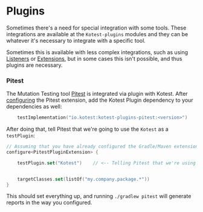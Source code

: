 Plugins
=========

Sometimes there's a need for special integration with some tools. These integrations are available at the `Kotest-plugins` modules and they can be whatever it's necessary to integrate with a specific tool.

Sometimes this is available with less complex integrations, such as using [Listeners](reference.md#listeners) or [Extensions](reference.md#extensions), but in some cases this isn't possible, and thus plugins are necessary.


### Pitest

The Mutation Testing tool [Pitest](https://pitest.org/) is integrated via plugin with Kotest. After [configuring](https://gradle-pitest-plugin.solidsoft.info/) the Pitest extension, add the Kotest Plugin dependency to your dependencies as well:

```kotlin
    testImplementation("io.kotest:kotest-plugins-pitest:<version>")
```

After doing that, tell Pitest that we're going to use the `Kotest` as a `testPlugin`:

```kotlin
// Assuming that you have already configured the Gradle/Maven extension
configure<PitestPluginExtension> {

    testPlugin.set("Kotest")    // <-- Telling Pitest that we're using Kotest


    targetClasses.set(listOf("my.company.package.*"))
}
```

This should set everything up, and running `./gradlew pitest` will generate reports in the way you configured.
